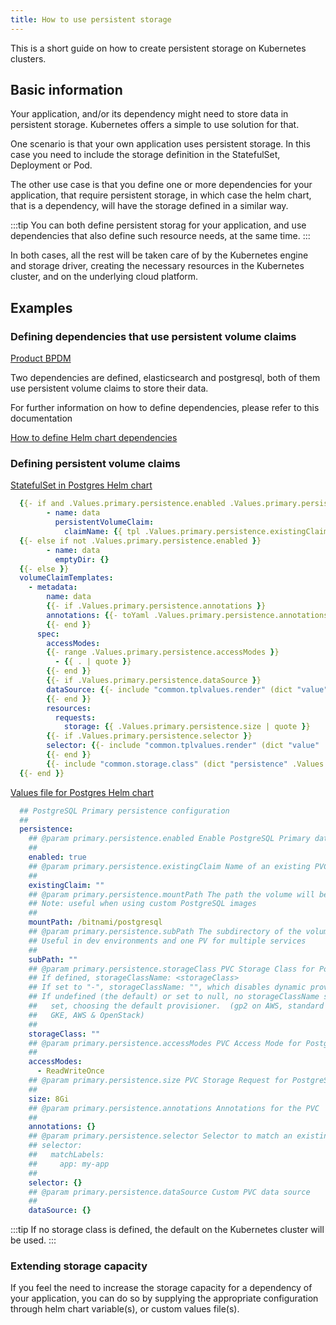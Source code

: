 ```yaml
---
title: How to use persistent storage
---
```


This is a short guide on how to create persistent storage on Kubernetes clusters.

## Basic information

Your application, and/or its dependency might need to store data in persistent storage. Kubernetes offers a simple to use solution for that.

One scenario is that your own application uses persistent storage. In this case you need to include the storage definition in the StatefulSet, Deployment or Pod.

The other use case is that you define one or more dependencies for your application, that require persistent storage, in which case the helm chart, that is a dependency, will have the storage defined in a similar way.

:::tip
You can both define persistent storag for your application, and use dependencies that also define such resource needs, at the same time.
:::

In both cases, all the rest will be taken care of by the Kubernetes engine and storage driver, creating the necessary resources in the Kubernetes cluster, and on the underlying cloud platform.

## Examples

### Defining dependencies that use persistent volume claims

[Product BPDM](https://github.com/catenax-ng/product-bpdm/blob/develop/helm/bpdm/Chart.yaml)

Two dependencies are defined, elasticsearch and postgresql, both of them use persistent volume claims to store their data.

For further information on how to define dependencies, please refer to this documentation

[How to define Helm chart dependencies](https://catenax-ng.github.io/docs/guides/how-to-helm-dependency)

### Defining persistent volume claims

[StatefulSet in Postgres Helm chart](https://github.com/bitnami/charts/blob/master/bitnami/postgresql/templates/primary/statefulset.yaml)

```yaml
  {{- if and .Values.primary.persistence.enabled .Values.primary.persistence.existingClaim }}
        - name: data
          persistentVolumeClaim:
            claimName: {{ tpl .Values.primary.persistence.existingClaim $ }}
  {{- else if not .Values.primary.persistence.enabled }}
        - name: data
          emptyDir: {}
  {{- else }}
  volumeClaimTemplates:
    - metadata:
        name: data
        {{- if .Values.primary.persistence.annotations }}
        annotations: {{- toYaml .Values.primary.persistence.annotations | nindent 10 }}
        {{- end }}
      spec:
        accessModes:
        {{- range .Values.primary.persistence.accessModes }}
          - {{ . | quote }}
        {{- end }}
        {{- if .Values.primary.persistence.dataSource }}
        dataSource: {{- include "common.tplvalues.render" (dict "value" .Values.primary.persistence.dataSource "context" $) | nindent 10 }}
        {{- end }}
        resources:
          requests:
            storage: {{ .Values.primary.persistence.size | quote }}
        {{- if .Values.primary.persistence.selector }}
        selector: {{- include "common.tplvalues.render" (dict "value" .Values.primary.persistence.selector "context" $) | nindent 10 }}
        {{- end }}
        {{- include "common.storage.class" (dict "persistence" .Values.primary.persistence "global" .Values.global) | nindent 8 }}
  {{- end }}
```

[Values file for Postgres Helm chart](https://github.com/bitnami/charts/blob/master/bitnami/postgresql/values.yaml)

```yaml
  ## PostgreSQL Primary persistence configuration
  ##
  persistence:
    ## @param primary.persistence.enabled Enable PostgreSQL Primary data persistence using PVC
    ##
    enabled: true
    ## @param primary.persistence.existingClaim Name of an existing PVC to use
    ##
    existingClaim: ""
    ## @param primary.persistence.mountPath The path the volume will be mounted at
    ## Note: useful when using custom PostgreSQL images
    ##
    mountPath: /bitnami/postgresql
    ## @param primary.persistence.subPath The subdirectory of the volume to mount to
    ## Useful in dev environments and one PV for multiple services
    ##
    subPath: ""
    ## @param primary.persistence.storageClass PVC Storage Class for PostgreSQL Primary data volume
    ## If defined, storageClassName: <storageClass>
    ## If set to "-", storageClassName: "", which disables dynamic provisioning
    ## If undefined (the default) or set to null, no storageClassName spec is
    ##   set, choosing the default provisioner.  (gp2 on AWS, standard on
    ##   GKE, AWS & OpenStack)
    ##
    storageClass: ""
    ## @param primary.persistence.accessModes PVC Access Mode for PostgreSQL volume
    ##
    accessModes:
      - ReadWriteOnce
    ## @param primary.persistence.size PVC Storage Request for PostgreSQL volume
    ##
    size: 8Gi
    ## @param primary.persistence.annotations Annotations for the PVC
    ##
    annotations: {}
    ## @param primary.persistence.selector Selector to match an existing Persistent Volume (this value is evaluated as a template)
    ## selector:
    ##   matchLabels:
    ##     app: my-app
    ##
    selector: {}
    ## @param primary.persistence.dataSource Custom PVC data source
    ##
    dataSource: {}
```

:::tip
If no storage class is defined, the default on the Kubernetes cluster will be used.
:::

### Extending storage capacity

If you feel the need to increase the storage capacity for a dependency of your application, you can do so by supplying the appropriate configuration through helm chart variable(s), or custom values file(s).
